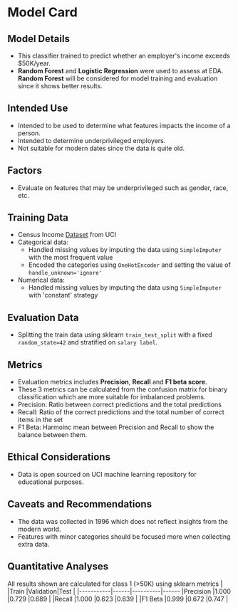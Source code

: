
# Model Card

  
## Model Details
- This classifier trained to predict whether an employer's  income exceeds $50K/year.
- **Random Forest** and **Logistic Regression** were used to assess at EDA. **Random Forest** will be considered for model training and evaluation since it shows better results.


## Intended Use
- Intended to be used to determine what features impacts the income of a person.
- Intended to determine underprivileged employers.
- Not suitable for modern dates since the data is quite old.
  
## Factors
 - Evaluate on features that may be underprivileged such as gender, race, etc.
 
## Training Data
- Census Income [Dataset](https://archive.ics.uci.edu/ml/datasets/census+income) from UCI
- Categorical data:
  - Handled missing values by imputing the data using `SimpleImputer` with the most frequent value
  - Encoded the categories using `OneHotEncoder` and setting the value of `handle_unknown='ignore'`
- Numerical data:
  - Handled missing values by imputing the data using `SimpleImputer` with 'constant' strategy

## Evaluation Data
- Splitting the train data using sklearn `train_test_split` with a fixed `random_state=42` and stratified on `salary label`.
  
## Metrics
- Evaluation metrics includes **Precision**, **Recall** and **F1 beta score**.
- These 3 metrics can be calculated from the confusion matrix for binary classification which are more suitable for imbalanced problems.
- Precision: Ratio between correct predictions and the total predictions
- Recall: Ratio of the correct predictions and the total number of correct items in the set
- F1 Beta: Harmoinc mean between Precision and Recall to show the balance between them.

## Ethical Considerations
- Data is open sourced on UCI machine learning repository for educational purposes.

## Caveats and Recommendations
- The data was collected in 1996 which does not reflect insights from the modern world.
- Features with minor categories should be focused more when collecting extra data.

## Quantitative Analyses
All results shown are calculated for class 1 (>50K) using sklearn metrics
|				    |Train |Validation|Test  |
|-----------|------|----------|------
|Precision	|1.000 |0.729     |0.689 |
|Recall     |1.000 |0.623     |0.639 |
|F1 Beta    |0.999 |0.672     |0.747 |

